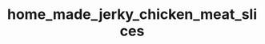 ---
title: home_made_jerky_chicken_meat_slices
title_small: М'ясні слайси курячі сиров'ялені «Домашні»
lang: "ua"

categorie: dried_meat_slices

title_text: "М'ясні слайси курячі сиров'ялені-якісний натуральний продукт з м'яса курки."

layout: products_in
popular: "no"

description: "<p>М'ясні слайси курячі сиров'ялені — якісний натуральний продукт з м'яса курки. В наш час, особливо користується популярністю — це смачно, ситно і корисно. Продукт використовується як самостійна закуска, а також — до пива і міцних спиртних напоїв, можна поєднувати зі свіжими овочами в складних закусках і салатах.</p><p>Наш продукт виготовляється зі свіжих курячих грудок шляхом сирого висушування на спеціальному сертифікованому обладнанні, з використанням сучасних технологій, що дозволяє продукту зберегти всі корисні та поживні властивості. Нашими співробітниками спеціально для вас розробили унікальні композиції натуральних спецій, які надають продукту вишуканий смак і аромат.</p><p>Продукт має оранжево-коричневий колір, має яскравий, приємним часниковим ароматом і багатим смаком, досить щільною консистенцією.</p><p>Склад: філе куряче 100%, сіль кухонна харчова, натуральні спеції (часник сушений мелений, перець чорний мелений, перець червоний (паприка) мелений, коріандр мелений).</p>"
permalink: "/products/dried_meat_slices/home_made_jerky_chicken_meat_slices"
specifications: [
    {
        head_text: "Склад:",
        body_text: "Філе куряче 100%, сіль кухонна харчова, натуральні спеції (часник сушений мелений, перець чорний мелений, перець червоний (паприка) мелений, коріандр мелений)",
    },
    {
        head_text: "Упаковка:",
        body_text: "Поліетиленовий пакет, крафт - пакет",
    },
    {
        head_text: "Тип обробки:",
        body_text: "Сиров'ялені",
    },
    {
        head_text: "Вид:",
        body_text: "Слайси ",
    },
    {
        head_text: "Вага:",
        body_text: "25г; 50г; 100г; 500г",
    },
    {
        head_text: "Харчова цінність в 100г продукту:",
        body_text: "Білки: 33,7г; Жири: 2,7г;",
    },
    {
        head_text: "Енергетична цінність в 100г продукту:",
        body_text: "159ккал (665,26 кДж)",
    },
    {
        head_text: "Країна-виробник:",
        body_text: "Україна",
    },
    {
        head_text: "Термін зберігання:",
        body_text: "30 діб",
    },
    {
        head_text: "Умови зберігання:",
        body_text: "Температура 5-20ᵒС, відносна вологість повітря не більше 75%",
    },
    {
        head_text: "Нормативна документація:",
        body_text: "ТУ У 10.1-2427610970-002:2019",
    },
    {
        head_text: "Ціна:",
        body_text: "За домовленістю",
    },
]
---